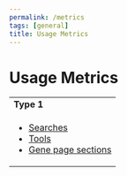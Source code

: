 ```yaml
---
permalink: /metrics
tags: [general]
title: Usage Metrics
---
```

<h1>Usage Metrics</h1>

<div class="static-content">

<table border="0" cellpadding="2" cellspacing="0" width="100%">
<tr><td><b>Type 1</b></td></tr>
<tr><td><ul>
  <li><a href="/a/app/search/metrics/SearchMetrics">Searches</a></li>
  <li><a href="/a/app/search/metrics/ToolMetrics">Tools</a></li>
  <li><a href="/a/app/search/metrics/GenePageTableMetrics">Gene page sections</a></li>
</ul></td></tr>


</table>


</div>
